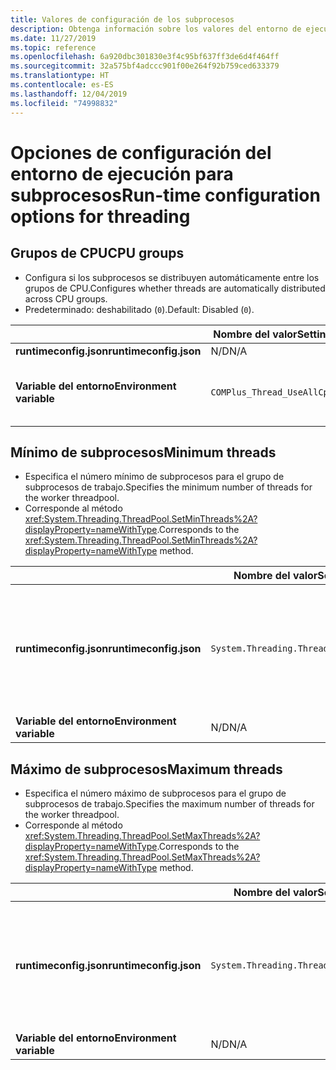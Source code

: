 ```yaml
---
title: Valores de configuración de los subprocesos
description: Obtenga información sobre los valores del entorno de ejecución que configuran los subprocesos para las aplicaciones de .NET Core.
ms.date: 11/27/2019
ms.topic: reference
ms.openlocfilehash: 6a920dbc301830e3f4c95bf637ff3de6d4f464ff
ms.sourcegitcommit: 32a575bf4adccc901f00e264f92b759ced633379
ms.translationtype: HT
ms.contentlocale: es-ES
ms.lasthandoff: 12/04/2019
ms.locfileid: "74998832"
---
```

# <a name="run-time-configuration-options-for-threading"></a><span data-ttu-id="0db7d-103">Opciones de configuración del entorno de ejecución para subprocesos</span><span class="sxs-lookup"><span data-stu-id="0db7d-103">Run-time configuration options for threading</span></span>

## <a name="cpu-groups"></a><span data-ttu-id="0db7d-104">Grupos de CPU</span><span class="sxs-lookup"><span data-stu-id="0db7d-104">CPU groups</span></span>

- <span data-ttu-id="0db7d-105">Configura si los subprocesos se distribuyen automáticamente entre los grupos de CPU.</span><span class="sxs-lookup"><span data-stu-id="0db7d-105">Configures whether threads are automatically distributed across CPU groups.</span></span>
- <span data-ttu-id="0db7d-106">Predeterminado: deshabilitado (`0`).</span><span class="sxs-lookup"><span data-stu-id="0db7d-106">Default: Disabled (`0`).</span></span>

| | <span data-ttu-id="0db7d-107">Nombre del valor</span><span class="sxs-lookup"><span data-stu-id="0db7d-107">Setting name</span></span> | <span data-ttu-id="0db7d-108">Valores</span><span class="sxs-lookup"><span data-stu-id="0db7d-108">Values</span></span> |
| - | - | - |
| <span data-ttu-id="0db7d-109">**runtimeconfig.json**</span><span class="sxs-lookup"><span data-stu-id="0db7d-109">**runtimeconfig.json**</span></span> | <span data-ttu-id="0db7d-110">N/D</span><span class="sxs-lookup"><span data-stu-id="0db7d-110">N/A</span></span> | <span data-ttu-id="0db7d-111">N/D</span><span class="sxs-lookup"><span data-stu-id="0db7d-111">N/A</span></span> |
| <span data-ttu-id="0db7d-112">**Variable del entorno**</span><span class="sxs-lookup"><span data-stu-id="0db7d-112">**Environment variable**</span></span> | `COMPlus_Thread_UseAllCpuGroups` | <span data-ttu-id="0db7d-113">`0`: deshabilitado.</span><span class="sxs-lookup"><span data-stu-id="0db7d-113">`0` - disabled</span></span><br/><span data-ttu-id="0db7d-114">`1`: habilitado.</span><span class="sxs-lookup"><span data-stu-id="0db7d-114">`1` - enabled</span></span> |

## <a name="minimum-threads"></a><span data-ttu-id="0db7d-115">Mínimo de subprocesos</span><span class="sxs-lookup"><span data-stu-id="0db7d-115">Minimum threads</span></span>

- <span data-ttu-id="0db7d-116">Especifica el número mínimo de subprocesos para el grupo de subprocesos de trabajo.</span><span class="sxs-lookup"><span data-stu-id="0db7d-116">Specifies the minimum number of threads for the worker threadpool.</span></span>
- <span data-ttu-id="0db7d-117">Corresponde al método <xref:System.Threading.ThreadPool.SetMinThreads%2A?displayProperty=nameWithType>.</span><span class="sxs-lookup"><span data-stu-id="0db7d-117">Corresponds to the <xref:System.Threading.ThreadPool.SetMinThreads%2A?displayProperty=nameWithType> method.</span></span>

| | <span data-ttu-id="0db7d-118">Nombre del valor</span><span class="sxs-lookup"><span data-stu-id="0db7d-118">Setting name</span></span> | <span data-ttu-id="0db7d-119">Valores</span><span class="sxs-lookup"><span data-stu-id="0db7d-119">Values</span></span> |
| - | - | - |
| <span data-ttu-id="0db7d-120">**runtimeconfig.json**</span><span class="sxs-lookup"><span data-stu-id="0db7d-120">**runtimeconfig.json**</span></span> | `System.Threading.ThreadPool.MinThreads` | <span data-ttu-id="0db7d-121">Entero que representa el número mínimo de subprocesos.</span><span class="sxs-lookup"><span data-stu-id="0db7d-121">An integer that represents the minimum number of threads</span></span> |
| <span data-ttu-id="0db7d-122">**Variable del entorno**</span><span class="sxs-lookup"><span data-stu-id="0db7d-122">**Environment variable**</span></span> | <span data-ttu-id="0db7d-123">N/D</span><span class="sxs-lookup"><span data-stu-id="0db7d-123">N/A</span></span> | <span data-ttu-id="0db7d-124">N/D</span><span class="sxs-lookup"><span data-stu-id="0db7d-124">N/A</span></span> |

## <a name="maximum-threads"></a><span data-ttu-id="0db7d-125">Máximo de subprocesos</span><span class="sxs-lookup"><span data-stu-id="0db7d-125">Maximum threads</span></span>

- <span data-ttu-id="0db7d-126">Especifica el número máximo de subprocesos para el grupo de subprocesos de trabajo.</span><span class="sxs-lookup"><span data-stu-id="0db7d-126">Specifies the maximum number of threads for the worker threadpool.</span></span>
- <span data-ttu-id="0db7d-127">Corresponde al método <xref:System.Threading.ThreadPool.SetMaxThreads%2A?displayProperty=nameWithType>.</span><span class="sxs-lookup"><span data-stu-id="0db7d-127">Corresponds to the <xref:System.Threading.ThreadPool.SetMaxThreads%2A?displayProperty=nameWithType> method.</span></span>

| | <span data-ttu-id="0db7d-128">Nombre del valor</span><span class="sxs-lookup"><span data-stu-id="0db7d-128">Setting name</span></span> | <span data-ttu-id="0db7d-129">Valores</span><span class="sxs-lookup"><span data-stu-id="0db7d-129">Values</span></span> |
| - | - | - |
| <span data-ttu-id="0db7d-130">**runtimeconfig.json**</span><span class="sxs-lookup"><span data-stu-id="0db7d-130">**runtimeconfig.json**</span></span> | `System.Threading.ThreadPool.MaxThreads` | <span data-ttu-id="0db7d-131">Entero que representa el número máximo de subprocesos.</span><span class="sxs-lookup"><span data-stu-id="0db7d-131">An integer that represents the maximum number of threads</span></span> |
| <span data-ttu-id="0db7d-132">**Variable del entorno**</span><span class="sxs-lookup"><span data-stu-id="0db7d-132">**Environment variable**</span></span> | <span data-ttu-id="0db7d-133">N/D</span><span class="sxs-lookup"><span data-stu-id="0db7d-133">N/A</span></span> | <span data-ttu-id="0db7d-134">N/D</span><span class="sxs-lookup"><span data-stu-id="0db7d-134">N/A</span></span> |

